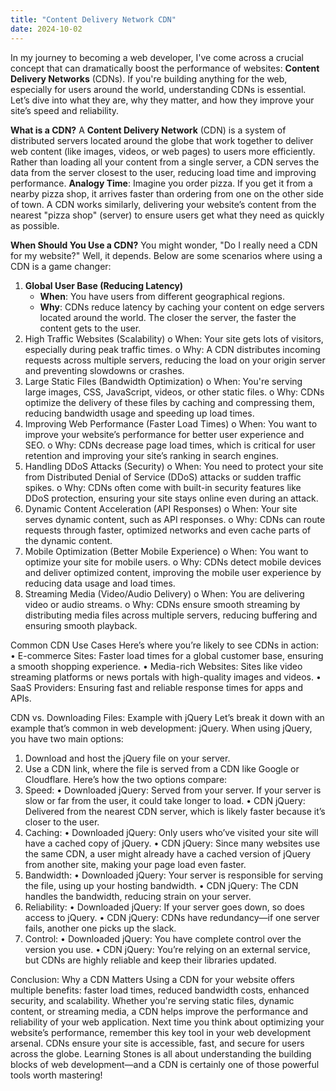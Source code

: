 ```yaml
---
title: "Content Delivery Network CDN"
date: 2024-10-02
---
```


In my journey to becoming a web developer, I've come across a crucial concept that can dramatically boost the performance of websites: **Content Delivery Networks** (CDNs). If you're building anything for the web, especially for users around the world, understanding CDNs is essential. Let’s dive into what they are, why they matter, and how they improve your site’s speed and reliability.
 
**What is a CDN?**
A **Content Delivery Network** (CDN) is a system of distributed servers located around the globe that work together to deliver web content (like images, videos, or web pages) to users more efficiently. Rather than loading all your content from a single server, a CDN serves the data from the server closest to the user, reducing load time and improving performance.
**Analogy Time**: Imagine you order pizza. If you get it from a nearby pizza shop, it arrives faster than ordering from one on the other side of town. A CDN works similarly, delivering your website’s content from the nearest "pizza shop" (server) to ensure users get what they need as quickly as possible.
 
**When Should You Use a CDN?**
You might wonder, "Do I really need a CDN for my website?" Well, it depends. Below are some scenarios where using a CDN is a game changer:
1. **Global User Base (Reducing Latency)**
    - **When**: You have users from different geographical regions.
    - **Why**: CDNs reduce latency by caching your content on edge servers located around the world. The closer the server, the faster the content gets to the user.
2.	High Traffic Websites (Scalability)
o	When: Your site gets lots of visitors, especially during peak traffic times.
o	Why: A CDN distributes incoming requests across multiple servers, reducing the load on your origin server and preventing slowdowns or crashes.
3.	Large Static Files (Bandwidth Optimization)
o	When: You're serving large images, CSS, JavaScript, videos, or other static files.
o	Why: CDNs optimize the delivery of these files by caching and compressing them, reducing bandwidth usage and speeding up load times.
4.	Improving Web Performance (Faster Load Times)
o	When: You want to improve your website’s performance for better user experience and SEO.
o	Why: CDNs decrease page load times, which is critical for user retention and improving your site’s ranking in search engines.
5.	Handling DDoS Attacks (Security)
o	When: You need to protect your site from Distributed Denial of Service (DDoS) attacks or sudden traffic spikes.
o	Why: CDNs often come with built-in security features like DDoS protection, ensuring your site stays online even during an attack.
6.	Dynamic Content Acceleration (API Responses)
o	When: Your site serves dynamic content, such as API responses.
o	Why: CDNs can route requests through faster, optimized networks and even cache parts of the dynamic content.
7.	Mobile Optimization (Better Mobile Experience)
o	When: You want to optimize your site for mobile users.
o	Why: CDNs detect mobile devices and deliver optimized content, improving the mobile user experience by reducing data usage and load times.
8.	Streaming Media (Video/Audio Delivery)
o	When: You are delivering video or audio streams.
o	Why: CDNs ensure smooth streaming by distributing media files across multiple servers, reducing buffering and ensuring smooth playback.
 
Common CDN Use Cases
Here’s where you’re likely to see CDNs in action:
•	E-commerce Sites: Faster load times for a global customer base, ensuring a smooth shopping experience.
•	Media-rich Websites: Sites like video streaming platforms or news portals with high-quality images and videos.
•	SaaS Providers: Ensuring fast and reliable response times for apps and APIs.
 
CDN vs. Downloading Files: Example with jQuery
Let’s break it down with an example that’s common in web development: jQuery.
When using jQuery, you have two main options:
1.	Download and host the jQuery file on your server.
2.	Use a CDN link, where the file is served from a CDN like Google or Cloudflare.
Here’s how the two options compare:
1. Speed:
•	Downloaded jQuery: Served from your server. If your server is slow or far from the user, it could take longer to load.
•	CDN jQuery: Delivered from the nearest CDN server, which is likely faster because it’s closer to the user.
2. Caching:
•	Downloaded jQuery: Only users who’ve visited your site will have a cached copy of jQuery.
•	CDN jQuery: Since many websites use the same CDN, a user might already have a cached version of jQuery from another site, making your page load even faster.
3. Bandwidth:
•	Downloaded jQuery: Your server is responsible for serving the file, using up your hosting bandwidth.
•	CDN jQuery: The CDN handles the bandwidth, reducing strain on your server.
4. Reliability:
•	Downloaded jQuery: If your server goes down, so does access to jQuery.
•	CDN jQuery: CDNs have redundancy—if one server fails, another one picks up the slack.
5. Control:
•	Downloaded jQuery: You have complete control over the version you use.
•	CDN jQuery: You’re relying on an external service, but CDNs are highly reliable and keep their libraries updated.
 
Conclusion: Why a CDN Matters
Using a CDN for your website offers multiple benefits: faster load times, reduced bandwidth costs, enhanced security, and scalability. Whether you're serving static files, dynamic content, or streaming media, a CDN helps improve the performance and reliability of your web application.
Next time you think about optimizing your website’s performance, remember this key tool in your web development arsenal. CDNs ensure your site is accessible, fast, and secure for users across the globe.
Learning Stones is all about understanding the building blocks of web development—and a CDN is certainly one of those powerful tools worth mastering!
